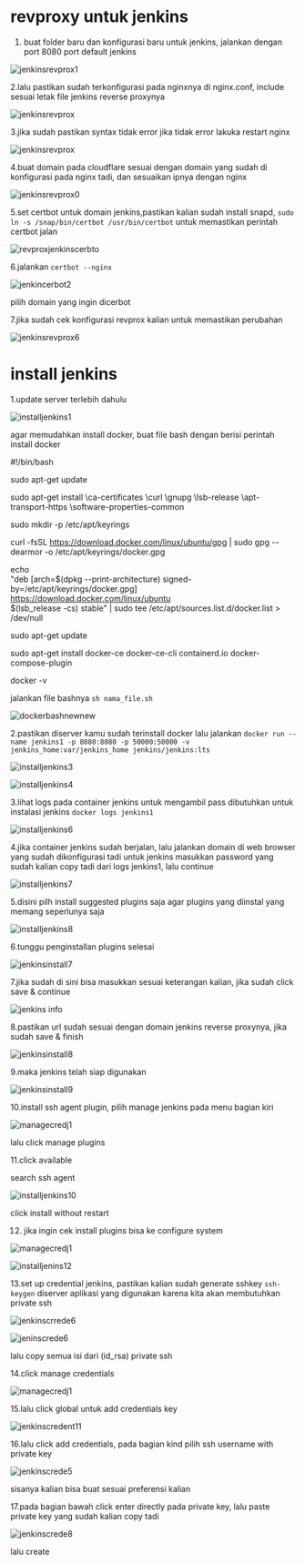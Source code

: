 # revproxy untuk jenkins
1. buat folder baru dan konfigurasi baru untuk jenkins, jalankan dengan port 8080 port default jenkins

![jenkinsrevprox1](https://user-images.githubusercontent.com/111863692/190257763-7c639046-73a8-4659-9f1b-e7903eecbebd.png)

2.lalu pastikan sudah terkonfigurasi pada nginxnya di nginx.conf, include sesuai letak file jenkins reverse proxynya

![jenkinsrevprox](https://user-images.githubusercontent.com/111863692/190259165-040aa5d5-f047-4631-ba61-2b09e08e8ed9.png)

3.jika sudah pastikan syntax tidak error jika tidak error lakuka restart nginx

![jenkinsrevprox](https://user-images.githubusercontent.com/111863692/190259378-389f65cc-e033-4707-b21d-6f22f211925c.png)

4.buat domain pada cloudflare sesuai dengan domain yang sudah di konfigurasi pada nginx tadi, dan sesuaikan ipnya dengan nginx

![jenkinsrevprox0](https://user-images.githubusercontent.com/111863692/190259662-0b3ec5fb-8dc2-4af3-94b5-8365be748383.png)

5.set certbot untuk domain jenkins,pastikan kalian sudah install snapd, `sudo ln -s /snap/bin/certbot /usr/bin/certbot` untuk memastikan perintah certbot jalan

![revproxjenkinscerbto](https://user-images.githubusercontent.com/111863692/190260348-b534da6a-b796-40fc-a05e-bb534c2811ab.png)

6.jalankan `certbot --nginx`

![jenkincerbot2](https://user-images.githubusercontent.com/111863692/190260722-5cb998e7-831c-4423-bf56-f80bac9ae799.png)

pilih domain yang ingin dicerbot

7.jika sudah cek konfigurasi revprox kalian untuk memastikan perubahan

![jenkinsrevprox6](https://user-images.githubusercontent.com/111863692/190260843-5c9df15c-cc11-4a14-83da-ce27772700d4.png)

# install jenkins
1.update server terlebih dahulu

![installjenkins1](https://user-images.githubusercontent.com/111863692/190261230-a7932023-c696-4728-9ebb-5f6dbfb312db.png)

agar memudahkan install docker, buat file bash dengan berisi perintah install docker

#!/bin/bash

sudo apt-get update

sudo apt-get install \ca-certificates \curl \gnupg \lsb-release \apt-transport-https \software-properties-common

sudo mkdir -p /etc/apt/keyrings

curl -fsSL https://download.docker.com/linux/ubuntu/gpg | sudo gpg --dearmor -o /etc/apt/keyrings/docker.gpg

echo \
  "deb [arch=$(dpkg --print-architecture) signed-by=/etc/apt/keyrings/docker.gpg] https://download.docker.com/linux/ubuntu \
  $(lsb_release -cs) stable" | sudo tee /etc/apt/sources.list.d/docker.list > /dev/null

sudo apt-get update

sudo apt-get install docker-ce docker-ce-cli containerd.io docker-compose-plugin

docker -v

jalankan file bashnya `sh nama_file.sh`

![dockerbashnewnew](https://user-images.githubusercontent.com/111863692/190397607-e47dd85e-3edb-46fa-bb42-2f0d4cf9b257.png)

2.pastikan diserver kamu sudah terinstall docker lalu jalankan `docker run --name jenkins1 -p 8080:8080 -p 50000:50000 -v jenkins_home:var/jenkins_home jenkins/jenkins:lts`

![installjenkins3](https://user-images.githubusercontent.com/111863692/190261685-1db40de8-5253-41f9-98e0-d78dad068e1b.png)

![installjenkins4](https://user-images.githubusercontent.com/111863692/190261953-efb581fe-536e-471b-98c0-12807dd1e4bb.png)

3.lihat logs pada container jenkins untuk mengambil pass dibutuhkan untuk instalasi jenkins `docker logs jenkins1`

![installjenkins6](https://user-images.githubusercontent.com/111863692/190262585-c936ab92-67fe-4260-b120-594cd684890b.png)

4.jika container jenkins sudah berjalan, lalu jalankan domain di web browser yang sudah dikonfigurasi tadi untuk jenkins
masukkan password yang sudah kalian copy tadi dari logs jenkins1, lalu continue

![installjenkins7](https://user-images.githubusercontent.com/111863692/190262793-79e45b15-9e3e-4f70-a4ac-0d81356a5051.png)

5.disini pilh install suggested plugins saja agar plugins yang diinstal yang memang seperlunya saja

![installjenkins8](https://user-images.githubusercontent.com/111863692/190262922-862013af-6aab-45db-96b2-c1076c73b1a6.png)

6.tunggu penginstallan plugins selesai 

![jenkinsinstall7](https://user-images.githubusercontent.com/111863692/190263393-9d97e8e6-c3c9-46a8-bcf4-c7bab9a54fd1.png)

7.jika sudah di sini bisa masukkan sesuai keterangan kalian, jika sudah click save & continue

![jenkins info](https://user-images.githubusercontent.com/111863692/190263774-89522e3d-7531-4ab3-928f-79eeb0813ea4.png)

8.pastikan url sudah sesuai dengan domain jenkins reverse proxynya, jika sudah save & finish

![jenkinsinstall8](https://user-images.githubusercontent.com/111863692/190263920-adab1b6a-de2a-4dae-8568-81fde9a51bb6.png)

9.maka jenkins telah siap digunakan

![jenkinsinstall9](https://user-images.githubusercontent.com/111863692/190264435-06335903-e748-4c3b-abae-91541e30b4e5.png)

10.install ssh agent plugin, pilih manage jenkins pada menu bagian kiri

![managecredj1](https://user-images.githubusercontent.com/111863692/190264897-a727eb4f-7106-4472-94e3-c3ef9d484c8f.png)

lalu click manage plugins 

11.click available 

 search ssh agent

![installjenkins10](https://user-images.githubusercontent.com/111863692/190265126-3362c59e-37a8-4f49-b1ea-c9d8a5ef6e9b.png)

click install without restart

12. jika ingin cek install plugins bisa ke configure system

![managecredj1](https://user-images.githubusercontent.com/111863692/190265380-ca608ce7-4919-4f66-ade5-46888c97d32f.png)

![installjenins12](https://user-images.githubusercontent.com/111863692/190265407-c08d471c-ffdf-4b0a-9f73-514349aae2c7.png)

13.set up credential jenkins, pastikan kalian sudah generate sshkey `ssh-keygen` diserver aplikasi yang digunakan karena kita akan membutuhkan private ssh

![jenkinscrrede6](https://user-images.githubusercontent.com/111863692/190265835-bd466b49-c322-4f6f-a9df-f9954961ba2a.png)

![jeninscrede6](https://user-images.githubusercontent.com/111863692/190268064-42c7136d-bb1b-42b6-b4ac-1f010ba18a0e.png)

lalu copy semua isi dari (id_rsa) private ssh

14.click manage credentials

![managecredj1](https://user-images.githubusercontent.com/111863692/190266219-4dc7097f-25d9-444c-bcdd-e809b5536b29.png)

15.lalu click global untuk add credentials key

![jenkinscredent11](https://user-images.githubusercontent.com/111863692/190266505-0ee31d71-db71-45f4-acef-8592b5881ace.png)

16.lalu click add credentials, pada bagian kind pilih ssh username with private key

![jenkinscrede5](https://user-images.githubusercontent.com/111863692/190266795-e0ab76aa-6087-4d0d-bbcd-d8f24d36772f.png)

sisanya kalian bisa buat sesuai preferensi kalian

17.pada bagian bawah click enter directly pada private key, lalu paste private key yang sudah kalian copy tadi

![jenkinscrede8](https://user-images.githubusercontent.com/111863692/190267329-b53c39b9-9f04-4f98-bd24-c0f26eb72347.png)

lalu create


